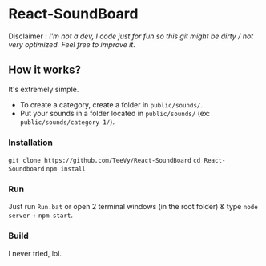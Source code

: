 # React-SoundBoard
Disclaimer : *I'm not a dev, I code just for fun so this git might be dirty / not very optimized. Feel free to improve it*.

## How it works?
It's extremely simple.
* To create a category, create a folder in `public/sounds/`.
* Put your sounds in a folder located in `public/sounds/` (ex: `public/sounds/category 1/`).

### Installation
`git clone https://github.com/TeeVy/React-SoundBoard`
`cd React-Soundboard`
`npm install`

### Run
Just run `Run.bat` or open 2 terminal windows (in the root folder) & type `node server` + `npm start`.

### Build
I never tried, lol.
